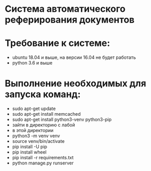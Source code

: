# Система автоматического реферирования документов

# Требование к системе:
-	ubuntu 18.04 и выше, на версии 16.04 не будет работать
-	python 3.6 и выше

# Выполнение необходимых для запуска команд:
- sudo apt-get update
-	sudo apt-get install memcached
-	sudo apt-get install python3-venv python3-pip
-	зайти в директорию с лабой
-	в этой директории
-	python3 -m venv venv
-	source venv/bin/activate
-	pip install -U pip
-	pip install wheel
-	pip install -r requirements.txt
-	python manage.py runserver
